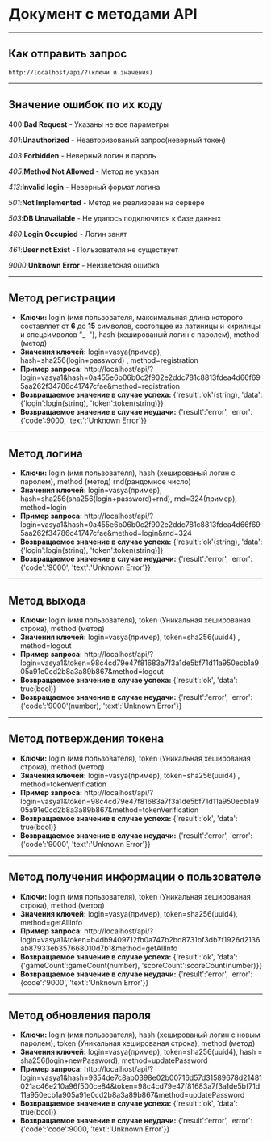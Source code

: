 # Документ с методами API
---
## Как отправить запрос
    http://localhost/api/?(ключи и значения)
---  
## Значение ошибок по их коду
400:**Bad Request** - Указаны не все параметры

*401*:**Unauthorized** - Неавторизованый запрос(неверный токен)

*403*:**Forbidden** - Неверный логин и пароль

*405*:**Method Not Allowed** - Метод не указан

*413*:**Invalid login** - Неверный формат логина

*501*:**Not Implemented** - Метод не реализован на сервере
        
*503*:**DB Unavailable** - Не удалось подключится к базе данных

*460*:**Login Occupied** - Логин занят

*461*:**User not Exist** - Пользователя не существует
        
*9000*:**Unknown Error** - Неизветсная ошибка


---
## Метод регистрации
* **Ключи:** login (имя пользователя, максимальная длина которого составляет от **6** до **15** символов, состоящее из латиницы и кирилицы и спецсимволов "_-"), hash (хешированый логин с паролем), method (метод)
* **Значения ключей:**  login=vasya(пример), hash=sha256(login+password) , method=registration
* **Пример запроса:** http://localhost/api/?login=vasya1&hash=0a455e6b06b0c2f902e2ddc781c8813fdea4d66f695aa262f34786c41747cfae&method=registration
* **Возвращаемое значение в случае успеха:** {'result':'ok'(string),
                'data':{'login':login(string), 'token':token(string)}}
* **Возвращаемое значение в случае неудачи:** {'result':'error',
                'error':{'code':9000, 'text':'Unknown Error'}}
---
## Метод логина
* **Ключи:** login (имя пользователя), hash (хешированый логин с паролем), method (метод) rnd(рандомное число)
* **Значения ключей:**  login=vasya(пример), hash=sha256(sha256(login+password)+rnd), rnd=324(пример), method=login
* **Пример запроса:** http://localhost/api/?login=vasya1&hash=0a455e6b06b0c2f902e2ddc781c8813fdea4d66f695aa262f34786c41747cfae&method=login&rnd=324
* **Возвращаемое значение в случае успеха:** {'result':'ok'(string),
                'data':{'login':login(string), 'token':token(string)]}
* **Возвращаемое значение в случае неудачи:** {'result':'error',
                'error':{'code':'9000', 'text':'Unknown Error'}}
---
## Метод выхода
* **Ключи:** login (имя пользователя), token (Уникальная хешированая строка), method (метод)
* **Значения ключей:**  login=vasya(пример), token=sha256(uuid4) , method=logout
* **Пример запроса:** http://localhost/api/?login=vasya1&token=98c4cd79e47f81683a7f3a1de5bf71d11a950ecb1a905a91e0cd2b8a3a89b867&method=logout
* **Возвращаемое значение в случае успеха:** {'result':'ok',
                'data': true(bool)}
* **Возвращаемое значение в случае неудачи:** {'result':'error',
                'error':{'code':'9000'(number), 'text':'Unknown Error'}}
---
## Метод потверждения токена
* **Ключи:** login (имя пользователя), token (Уникальная хешированая строка), method (метод)
* **Значения ключей:**  login=vasya(пример), token=sha256(uuid4) , method=tokenVerification
* **Пример запроса:** http://localhost/api/?login=vasya1&token=98c4cd79e47f81683a7f3a1de5bf71d11a950ecb1a905a91e0cd2b8a3a89b867&method=tokenVerification
* **Возвращаемое значение в случае успеха:** {'result':'ok',
                'data': true(bool)}
* **Возвращаемое значение в случае неудачи:** {'result':'error',
                'error':{'code':'9000', 'text':'Unknown Error'}}
---
## Метод получения информации о пользователе
* **Ключи:** login (имя пользователя),  token (Уникальная хешированая строка), method (метод)
* **Значения ключей:**  login=vasya(пример), token=sha256(uuid4), method=getAllInfo
* **Пример запроса:** http://localhost/api/?login=vasya1&token=b4db9409712fb0a747b2bd8731bf3db7f1926d2136ab87933eb357668010d7b1&method=getAllInfo
* **Возвращаемое значение в случае успеха:** {'result':'ok',
                'data':{'gameCount':gameCount(number), 'scoreCount':scoreCount(number)}}
* **Возвращаемое значение в случае неудачи:** {'result':'error',
                'error':{code':'9000', 'text':'Unknown Error'}}
---
## Метод обновления пароля
* **Ключи:** login (имя пользователя), hash (хешированый логин с  новым паролем), token (Уникальная хешированая строка), method (метод)
* **Значения ключей:**  login=vasya(пример), token=sha256(uuid4), hash = sha256(login+newPassword), method=updatePassword
* **Пример запроса:** http://localhost/api/?login=vasya1&hash=9354de7c8ab0398e02b00716d57d31589678d21481021ac46e210a96f500ce84&token=98c4cd79e47f81683a7f3a1de5bf71d11a950ecb1a905a91e0cd2b8a3a89b867&method=updatePassword
* **Возвращаемое значение в случае успеха:** {'result':'ok',
                'data': true(bool)}
* **Возвращаемое значение в случае неудачи:** {'result':'error',
                'error':{'code':'code':9000, 'text':'Unknown Error'}}
